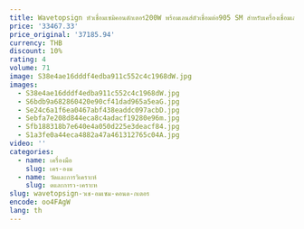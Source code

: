 ```yaml
---
title: Wavetopsign หัวเชื่อมเซมิคอนดักเตอร์200W พร้อมเลนส์ตัวเชื่อมต่อ905 SM สำหรับเครื่องเชื่อมเลเซอร์ไฟเบอร์
price: '33467.33'
price_original: '37185.94'
currency: THB
discount: 10%
rating: 4
volume: 71
image: S38e4ae16dddf4edba911c552c4c1968dW.jpg
images:
  - S38e4ae16dddf4edba911c552c4c1968dW.jpg
  - S6bdb9a682860420e90cf41dad965a5eaG.jpg
  - Se24c6a1f6ea0467abf438eaddc097acbD.jpg
  - Sebfa7e208d844eca8c4adacf19280e96m.jpg
  - Sfb188318b7e640e4a050d225e3deacf84.jpg
  - S1a3fe0a44eca4882a47a461312765c04A.jpg
video: ''
categories:
  - name: เครื่องมือ
    slug: เคร-องม
  - name: วัดและการวิเคราะห์
    slug: ดและการว-เคราะห
slug: wavetopsign-วเช-อมเซม-คอนด-กเตอร
encode: oo4FAgW
lang: th
---
```

  